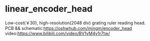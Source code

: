 # linear_encoder_head
Low-cost(￥30), high-resolution(2048 div) grating ruler reading head.\
PCB && schematic:https://oshwhub.com/mingm/encoder_head
video:https://www.bilibili.com/video/BV1yM4y1r7tw/